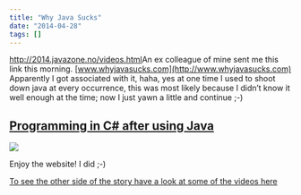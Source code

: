 ```yaml
---
title: "Why Java Sucks"
date: "2014-04-28"
tags: []
---
```


<http://2014.javazone.no/videos.html>An ex colleague of mine sent me this link this morning. [www.whyjavasucks.com](http://www.whyjavasucks.com)  
Apparently I got associated with it, haha, yes at one time I used to shoot down java at every occurrence, this was most likely because I didn’t know it well enough at the time; now I just yawn a little and continue ;-)

## [Programming in C# after using Java](http://whyjavasucks.com/Blog/2/Java_Feel_of_the_Day/2088/Programming_in_CSharp_after_using_Java)

![](/images/./image.axd?picture=image_thumb_311.png)

Enjoy the website! I did ;-)

[To see the other side of the story have a look at some of the videos here](http://2014.javazone.no/videos.html)
